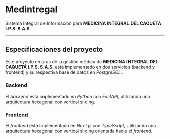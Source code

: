 # Medintregal

Sistema Integral de Información para **MEDICINA INTEGRAL DEL CAQUETÁ I.P.S. S.A.S.**

---

## Especificaciones del proyecto

Este proyecto en aras de la gestión médica de **MEDICINA INTEGRAL DEL CAQUETÁ I.P.S. S.A.S.** está implementado en dos servicios (backend y frontend) y su respectiva base de datos en *PostgreSQL .*

### Backend

El *backend* está implementado en *Python* con *FastAPI*, utilizando una arquitectura hexagonal con vertical slicing.

### Frontend

El *frontend* está implementado en *Next.js* con *TypeScript*, utilizando una arquitectura hexagonal con vertical slicing orientada hacia el *frontend*.
